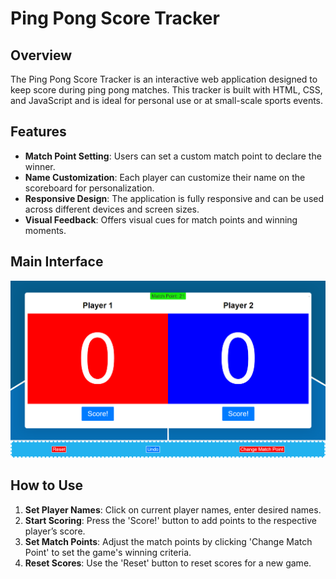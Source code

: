 # Ping Pong Score Tracker

## Overview
The Ping Pong Score Tracker is an interactive web application designed to keep score during ping pong matches. This tracker is built with HTML, CSS, and JavaScript and is ideal for personal use or at small-scale sports events.

## Features
- **Match Point Setting**: Users can set a custom match point to declare the winner.
- **Name Customization**: Each player can customize their name on the scoreboard for personalization.
- **Responsive Design**: The application is fully responsive and can be used across different devices and screen sizes.
- **Visual Feedback**: Offers visual cues for match points and winning moments.

## Main Interface
<div align="center">
  <img src="Main interface.png" alt="alt text" />
</div>

## How to Use
1. **Set Player Names**: Click on current player names, enter desired names.
2. **Start Scoring**: Press the 'Score!' button to add points to the respective player’s score.
3. **Set Match Points**: Adjust the match points by clicking 'Change Match Point' to set the game's winning criteria.
4. **Reset Scores**: Use the 'Reset' button to reset scores for a new game.
